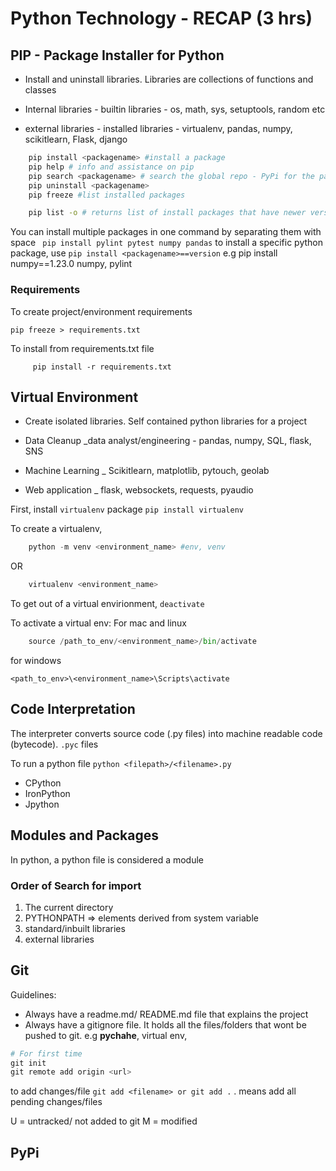 # Python Technology - RECAP (3 hrs)

## PIP - Package Installer for Python
- Install and uninstall libraries. Libraries are collections of functions and classes

- Internal libraries  - builtin libraries - os, math, sys, setuptools, random etc
- external libraries - installed libraries - virtualenv, pandas, numpy, scikitlearn, Flask, django
```sh
    pip install <packagename> #install a package
    pip help # info and assistance on pip
    pip search <packagename> # search the global repo - PyPi for the package
    pip uninstall <packagename> 
    pip freeze #list installed packages

    pip list -o # returns list of install packages that have newer versions
```
You can install multiple packages in one command by separating them with space 
` pip install pylint pytest numpy pandas`
to install a specific python package, use `pip install <packagename>==version`
e.g pip install numpy==1.23.0
numpy, pylint

### Requirements

To create project/environment requirements 

```
pip freeze > requirements.txt
```

To install from requirements.txt file 

```
     pip install -r requirements.txt
```

## Virtual Environment
- Create isolated libraries. Self contained python libraries for a project

- Data Cleanup _data analyst/engineering - pandas, numpy, SQL, flask, SNS
- Machine Learning _ Scikitlearn, matplotlib, pytouch, geolab
- Web application _ flask, websockets, requests, pyaudio


First, install `virtualenv` package `pip install virtualenv`

To create a virtualenv, 

```python
    python -m venv <environment_name> #env, venv
```
OR 
``` python
    virtualenv <environment_name>
```
To get out of a virtual envirionment, `deactivate`

To activate a virtual env:
For mac and linux
``` python
    source /path_to_env/<environment_name>/bin/activate
```

for windows

    <path_to_env>\<environment_name>\Scripts\activate


## Code Interpretation
The interpreter converts source code (.py files) into machine readable code (bytecode).
`.pyc` files 

To run a python file `python <filepath>/<filename>.py`

- CPython
- IronPython
- Jpython 

## Modules and Packages
In python, a python file is considered a module

### Order of Search for import
 1. The current directory
 2. PYTHONPATH => elements derived from system variable
 3. standard/inbuilt libraries
 4. external libraries

## Git
Guidelines:
- Always have a readme.md/ README.md file that explains the project
- Always have a gitignore file. It holds all the files/folders that wont be pushed to git. 
    e.g __pychahe__, virtual env, 

``` python 
# For first time 
git init
git remote add origin <url>

```

to add changes/file `git add <filename> or git add .` . means add all pending changes/files


U = untracked/ not added to git
M = modified


## PyPi